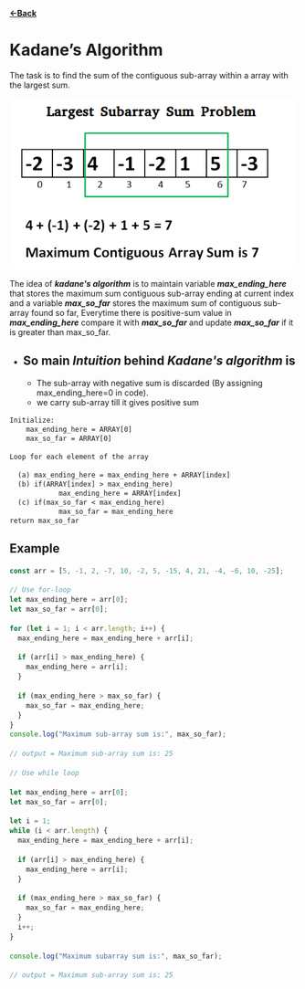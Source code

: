 [**<-Back**](/README.md)

# Kadane’s Algorithm

The task is to find the sum of the contiguous sub-array within a array with the largest sum.

   <img src="../../assets/kadane-Algorithm.png" width="600" height="300" />

The idea of **_kadane's algorithm_** is to maintain variable **_max_ending_here_** that stores the maximum sum contiguous sub-array ending at current index and a variable **_max_so_far_** stores the maximum sum of contiguous sub-array found so far, Everytime there is positive-sum value in **_max_ending_here_** compare it with **_max_so_far_** and update **_max_so_far_** if it is greater than max_so_far.

- ## So main _**Intuition**_ behind _**Kadane's algorithm**_ is

  - The sub-array with negative sum is discarded (By assigning max_ending_here=0 in code).
  - we carry sub-array till it gives positive sum

```
Initialize:
    max_ending_here = ARRAY[0]
    max_so_far = ARRAY[0]

Loop for each element of the array

  (a) max_ending_here = max_ending_here + ARRAY[index]
  (b) if(ARRAY[index] > max_ending_here)
            max_ending_here = ARRAY[index]
  (c) if(max_so_far < max_ending_here)
            max_so_far = max_ending_here
return max_so_far
```

## Example

```javascript
const arr = [5, -1, 2, -7, 10, -2, 5, -15, 4, 21, -4, -6, 10, -25];

// Use for-loop
let max_ending_here = arr[0];
let max_so_far = arr[0];

for (let i = 1; i < arr.length; i++) {
  max_ending_here = max_ending_here + arr[i];

  if (arr[i] > max_ending_here) {
    max_ending_here = arr[i];
  }

  if (max_ending_here > max_so_far) {
    max_so_far = max_ending_here;
  }
}
console.log("Maximum sub-array sum is:", max_so_far);

// output = Maximum sub-array sum is: 25

// Use while loop

let max_ending_here = arr[0];
let max_so_far = arr[0];

let i = 1;
while (i < arr.length) {
  max_ending_here = max_ending_here + arr[i];

  if (arr[i] > max_ending_here) {
    max_ending_here = arr[i];
  }

  if (max_ending_here > max_so_far) {
    max_so_far = max_ending_here;
  }
  i++;
}

console.log("Maximum subarray sum is:", max_so_far);

// output = Maximum sub-array sum is: 25
```
